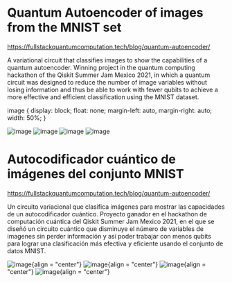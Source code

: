 # Quantum Autoencoder of images from the MNIST set
https://fullstackquantumcomputation.tech/blog/quantum-autoencoder/

A variational circuit that classifies images to show the capabilities of a quantum autoencoder. Winning project in the quantum computing hackathon of the Qiskit Summer Jam Mexico 2021, in which a quantum circuit was designed to reduce the number of image variables without losing information and thus be able to work with fewer qubits to achieve a more effective and efficient classification using the MNIST dataset.

image {
display: block;
float: none;
margin-left: auto,
margin-right: auto;
width: 50%;
}

![image](https://github.com/user-attachments/assets/dc08706f-eef9-4c3f-a075-821c16f81ab7)
![image](https://github.com/user-attachments/assets/db1f136f-588c-4ee7-8468-65133431ff8c) 
![image](https://github.com/user-attachments/assets/11ce0f6c-eb6b-433a-b63a-f07c500e53b5)
![image](https://github.com/user-attachments/assets/495067b6-b4bb-423e-8a49-c42a86e517c8)



# Autocodificador cuántico de imágenes del conjunto MNIST
https://fullstackquantumcomputation.tech/blog/quantum-autoencoder/

Un circuito variacional que clasifica imágenes para mostrar las capacidades de un autocodificador cuántico. Proyecto ganador en el hackathon de computación cuántica del Qiskit Summer Jam Mexico 2021, en el que se diseñó un circuito cuántico que disminuye el número de variables de imagenes sin perder información y así poder trabajar con menos qubits para lograr una clasificación más efectiva y eficiente usando el conjunto de datos MNIST.


![image](https://github.com/user-attachments/assets/dc08706f-eef9-4c3f-a075-821c16f81ab7){align = "center"}
![image](https://github.com/user-attachments/assets/db1f136f-588c-4ee7-8468-65133431ff8c){align = "center"}
![image](https://github.com/user-attachments/assets/11ce0f6c-eb6b-433a-b63a-f07c500e53b5){align = "center"}
![image](https://github.com/user-attachments/assets/495067b6-b4bb-423e-8a49-c42a86e517c8){align = "center"}



